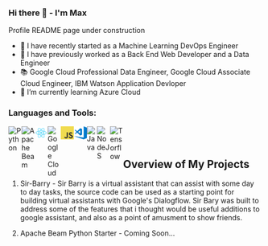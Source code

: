 ### Hi there 👋 - I'm Max

Profile README page under construction

- 🔭  I have recently started as a Machine Learning DevOps Engineer
- 🥅  I have previously worked as a Back End Web Developer and a Data Engineer
- 📚  Google Cloud Professional Data Engineer, Google Cloud Associate Cloud Engineer, IBM Watson Application Devloper
- 🌱  I’m currently learning Azure Cloud


<!--
**maxter252/maxter252** is a ✨ _special_ ✨ repository because its `README.md` (this file) appears on your GitHub profile.

Here are some ideas to get you started:


- 💬 Ask me about ...
- 📫 How to reach me: ...
- 😄 Pronouns: He
- ⚡ Fun fact: ...
-->


### Languages and Tools:
<img align="left" alt="Python" width="26px" src="https://cdn4.iconfinder.com/data/icons/logos-and-brands/512/267_Python_logo-512.png" />


<img align="left" alt="Apache Beam" width="26px" src="https://beam.apache.org/images/logos/full-color/nameless/beam-logo-full-color-nameless-1000.png" />

<img align="left" alt="React" width="26px" src="https://raw.githubusercontent.com/github/explore/80688e429a7d4ef2fca1e82350fe8e3517d3494d/topics/react/react.png" />

<img align="left" alt="Google Cloud" width="26px" src="https://sada.com/wp-content/uploads/2019/10/logo_google_cloud-1.png" />


<img align="left" alt="JavaScript" width="26px" src="https://raw.githubusercontent.com/github/explore/80688e429a7d4ef2fca1e82350fe8e3517d3494d/topics/javascript/javascript.png" />

<img align="left" alt="Visual Studio Code" width="26px" src="https://raw.githubusercontent.com/github/explore/80688e429a7d4ef2fca1e82350fe8e3517d3494d/topics/visual-studio-code/visual-studio-code.png" />

<img align="left" alt="Java" width="20px" src="https://upload.wikimedia.org/wikipedia/en/thumb/3/30/Java_programming_language_logo.svg/1200px-Java_programming_language_logo.svg.png" />

<img align="left" alt="NodeJS" width="26px" src="https://icon2.cleanpng.com/20180425/xeq/kisspng-node-js-javascript-web-application-express-js-comp-5ae0f84de7b809.1939946215246930699491.jpg" />

<img align="left" alt="Tensorflow" width="26px" src="https://www.kubeflow.org/docs/images/logos/TensorFlow.png" />

<br />
<br />

## Overview of My Projects

1) Sir-Barry - Sir Barry is a virtual assistant that can assist with some day to day tasks, the source code can be used as a starting point for building virtual assistants with Google's Dialogflow. Sir Bary was built to address some of the features that i thought would be useful additions to google assistant, and also as a point of amusment to show friends. 

2) Apache Beam Python Starter - Coming Soon... 
